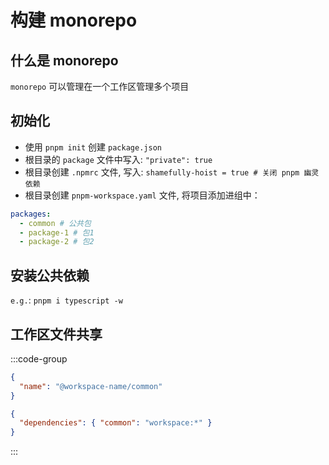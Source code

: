 # 构建 monorepo

## 什么是 monorepo

`monorepo` 可以管理在一个工作区管理多个项目

## 初始化

- 使用 `pnpm init` 创建 `package.json`
- 根目录的 `package` 文件中写入: `"private": true`
- 根目录创建 `.npmrc` 文件, 写入: `shamefully-hoist = true # 关闭 pnpm 幽灵依赖`
- 根目录创建 `pnpm-workspace.yaml` 文件, 将项目添加进组中：

```yaml
packages:
  - common # 公共包
  - package-1 # 包1
  - package-2 # 包2
```

## 安装公共依赖

`e.g.`: `pnpm i typescript -w`

## 工作区文件共享

:::code-group
```json [common]
{
  "name": "@workspace-name/common"
}
```

```json [package-1]
{
  "dependencies": { "common": "workspace:*" }
}
```
:::

